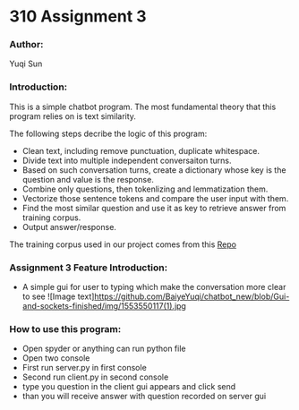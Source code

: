 # 310 Assignment 3

### Author: 

Yuqi Sun

### Introduction: 

This is a simple chatbot program. The most fundamental theory that this program relies on is text similarity. 

The following steps decribe the logic of this program:
* Clean text, including remove punctuation, duplicate whitespace.
* Divide text into multiple independent conversaiton turns.
* Based on such conversation turns, create a dictionary whose key is the question and value is the response.
* Combine only questions, then tokenlizing and lemmatization them.
* Vectorize those sentence tokens and compare the user input with them.
* Find the most similar question and use it as key to retrieve answer from training corpus.
* Output answer/response.

The training corpus used in our project comes from this [Repo](https://github.com/gunthercox/chatterbot-corpus)

### Assignment 3 Feature Introduction:
* A simple gui for user to typing which make the conversation more clear to see
 ![Image text]https://github.com/BaiyeYuqi/chatbot_new/blob/Gui-and-sockets-finished/img/1553550117(1).jpg
### How to use this program:
* Open spyder or anything can run python file
* Open two console
* First run server.py in first console
* Second run client.py in second console
* type you question in the client gui appears and click send
* than you will receive answer with question recorded on server gui



